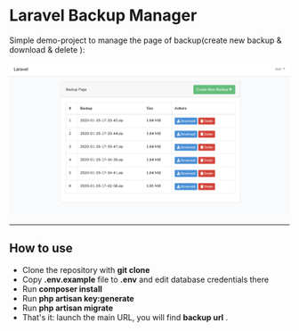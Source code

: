 # Laravel Backup Manager

Simple demo-project to manage the page of backup(create new backup & download & delete ):

![Laravel Laravel Backup Manager screenshot](/Screen.png)


---

## How to use

- Clone the repository with __git clone__
- Copy __.env.example__ file to __.env__ and edit database credentials there
- Run __composer install__
- Run __php artisan key:generate__
- Run __php artisan migrate__
- That's it: launch the main URL, you will find __backup url__ . 
